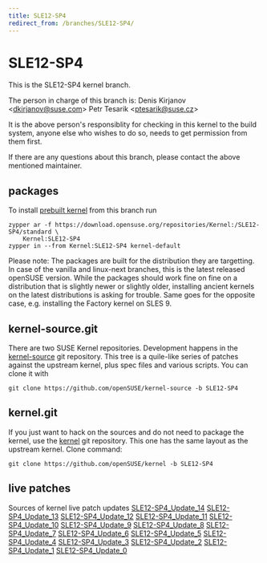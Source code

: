 ```yaml
---
title: SLE12-SP4
redirect_from: /branches/SLE12-SP4/
---
```

# SLE12-SP4

This is the SLE12-SP4 kernel branch.

The person in charge of this branch is: Denis Kirjanov
\<[dkirjanov@suse.com](mailto:dkirjanov@suse.com?subject=SLE12-SP4%20branch)\>
Petr Tesarik
\<[ptesarik@suse.cz](mailto:ptesarik@suse.cz?subject=SLE12-SP4%20branch)\>

It is the above person's responsiblity for checking in this kernel to
the build system, anyone else who wishes to do so, needs to get
permission from them first.

If there are any questions about this branch, please contact the above
mentioned maintainer.

[](https://download.opensuse.org/repositories/Kernel:/SLE12-SP4)

## packages

To install [prebuilt
kernel](https://download.opensuse.org/repositories/Kernel:/SLE12-SP4)
from this branch run

```
zypper ar -f https://download.opensuse.org/repositories/Kernel:/SLE12-SP4/standard \
    Kernel:SLE12-SP4
zypper in --from Kernel:SLE12-SP4 kernel-default
```

Please note: The packages are built for the distribution they are
targetting. In case of the vanilla and linux-next branches, this is the
latest released openSUSE version. While the packages should work fine on
fine on a distribution that is slightly newer or slightly older,
installing ancient kernels on the latest distributions is asking for
trouble. Same goes for the opposite case, e.g. installing the Factory
kernel on SLES 9.

[](https://github.com/openSUSE/kernel-source/tree/SLE12-SP4)

## kernel-source.git

There are two SUSE Kernel repositories. Development happens in the
[kernel-source](https://github.com/openSUSE/kernel-source/tree/SLE12-SP4)
git repository. This tree is a quile-like series of patches against the
upstream kernel, plus spec files and various scripts. You can clone it
with

    git clone https://github.com/openSUSE/kernel-source -b SLE12-SP4

[](https://github.com/openSUSE/kernel/tree/SLE12-SP4)

## kernel.git

If you just want to hack on the sources and do not need to package the
kernel, use the
[kernel](https://github.com/openSUSE/kernel/tree/SLE12-SP4) git
repository. This one has the same layout as the upstream kernel. Clone
command:

    git clone https://github.com/openSUSE/kernel -b SLE12-SP4

## live patches

Sources of kernel live patch updates
[SLE12-SP4\_Update\_14](https://github.com/SUSE/kernel-livepatch/tree/SLE12-SP4_Update_14)
[SLE12-SP4\_Update\_13](https://github.com/SUSE/kernel-livepatch/tree/SLE12-SP4_Update_13)
[SLE12-SP4\_Update\_12](https://github.com/SUSE/kernel-livepatch/tree/SLE12-SP4_Update_12)
[SLE12-SP4\_Update\_11](https://github.com/SUSE/kernel-livepatch/tree/SLE12-SP4_Update_11)
[SLE12-SP4\_Update\_10](https://github.com/SUSE/kernel-livepatch/tree/SLE12-SP4_Update_10)
[SLE12-SP4\_Update\_9](https://github.com/SUSE/kernel-livepatch/tree/SLE12-SP4_Update_9)
[SLE12-SP4\_Update\_8](https://github.com/SUSE/kernel-livepatch/tree/SLE12-SP4_Update_8)
[SLE12-SP4\_Update\_7](https://github.com/SUSE/kernel-livepatch/tree/SLE12-SP4_Update_7)
[SLE12-SP4\_Update\_6](https://github.com/SUSE/kernel-livepatch/tree/SLE12-SP4_Update_6)
[SLE12-SP4\_Update\_5](https://github.com/SUSE/kernel-livepatch/tree/SLE12-SP4_Update_5)
[SLE12-SP4\_Update\_4](https://github.com/SUSE/kernel-livepatch/tree/SLE12-SP4_Update_4)
[SLE12-SP4\_Update\_3](https://github.com/SUSE/kernel-livepatch/tree/SLE12-SP4_Update_3)
[SLE12-SP4\_Update\_2](https://github.com/SUSE/kernel-livepatch/tree/SLE12-SP4_Update_2)
[SLE12-SP4\_Update\_1](https://github.com/SUSE/kernel-livepatch/tree/SLE12-SP4_Update_1)
[SLE12-SP4\_Update\_0](https://github.com/SUSE/kernel-livepatch/tree/SLE12-SP4_Update_0)

